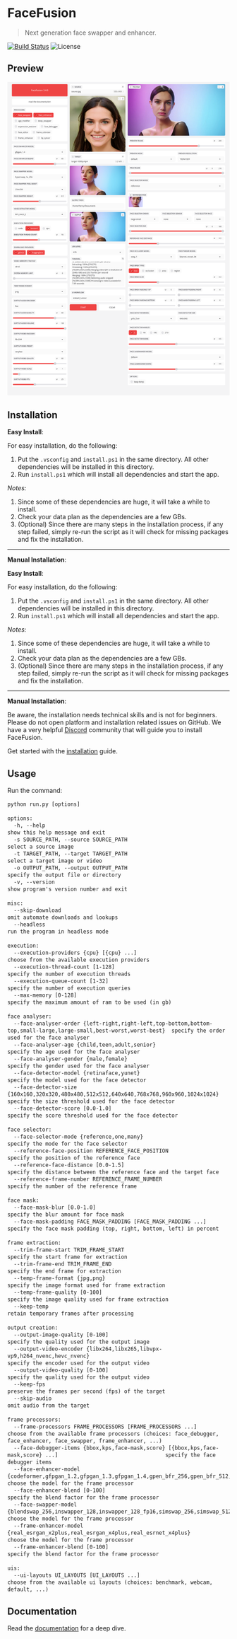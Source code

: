 FaceFusion
==========

> Next generation face swapper and enhancer.

[![Build Status](https://img.shields.io/github/actions/workflow/status/facefusion/facefusion/ci.yml.svg?branch=master)](https://github.com/facefusion/facefusion/actions?query=workflow:ci)
![License](https://img.shields.io/badge/license-MIT-green)

Preview
-------

![Preview](https://raw.githubusercontent.com/facefusion/facefusion/master/.github/preview.png?sanitize=true)

Installation
------------

**Easy Install**:

For easy installation, do the following:

1. Put the `.vsconfig` and `install.ps1` in the same directory. All other dependencies will be installed in this directory.
2. Run `install.ps1` which will install all dependencies and start the app.

*Notes:*

1. Since some of these dependencies are huge, it will take a while to install.
2. Check your data plan as the dependencies are a few GBs.
3. (Optional) Since there are many steps in the installation process, if any step failed, simply re-run the script as it will check for missing packages and fix the installation.

---

**Manual Installation**:

**Easy Install**:

For easy installation, do the following:

1. Put the `.vsconfig` and `install.ps1` in the same directory. All other dependencies will be installed in this directory.
2. Run `install.ps1` which will install all dependencies and start the app.

*Notes:*

1. Since some of these dependencies are huge, it will take a while to install.
2. Check your data plan as the dependencies are a few GBs.
3. (Optional) Since there are many steps in the installation process, if any step failed, simply re-run the script as it will check for missing packages and fix the installation.

---

**Manual Installation**:

Be aware, the installation needs technical skills and is not for beginners. Please do not open platform and installation related issues on GitHub. We have a very helpful [Discord](https://join.facefusion.io) community that will guide you to install FaceFusion.

Get started with the [installation](https://docs.facefusion.io/installation) guide.


Usage
-----

Run the command:

```shell
python run.py [options]

options:
  -h, --help                                                                                                         show this help message and exit
  -s SOURCE_PATH, --source SOURCE_PATH                                                                               select a source image
  -t TARGET_PATH, --target TARGET_PATH                                                                               select a target image or video
  -o OUTPUT_PATH, --output OUTPUT_PATH                                                                               specify the output file or directory
  -v, --version                                                                                                      show program's version number and exit

misc:
  --skip-download                                                                                                    omit automate downloads and lookups
  --headless                                                                                                         run the program in headless mode

execution:
  --execution-providers {cpu} [{cpu} ...]                                                                            choose from the available execution providers
  --execution-thread-count [1-128]                                                                                   specify the number of execution threads
  --execution-queue-count [1-32]                                                                                     specify the number of execution queries
  --max-memory [0-128]                                                                                               specify the maximum amount of ram to be used (in gb)

face analyser:
  --face-analyser-order {left-right,right-left,top-bottom,bottom-top,small-large,large-small,best-worst,worst-best}  specify the order used for the face analyser
  --face-analyser-age {child,teen,adult,senior}                                                                      specify the age used for the face analyser
  --face-analyser-gender {male,female}                                                                               specify the gender used for the face analyser
  --face-detector-model {retinaface,yunet}                                                                           specify the model used for the face detector
  --face-detector-size {160x160,320x320,480x480,512x512,640x640,768x768,960x960,1024x1024}                           specify the size threshold used for the face detector
  --face-detector-score [0.0-1.0]                                                                                    specify the score threshold used for the face detector

face selector:
  --face-selector-mode {reference,one,many}                                                                          specify the mode for the face selector
  --reference-face-position REFERENCE_FACE_POSITION                                                                  specify the position of the reference face
  --reference-face-distance [0.0-1.5]                                                                                specify the distance between the reference face and the target face
  --reference-frame-number REFERENCE_FRAME_NUMBER                                                                    specify the number of the reference frame

face mask:
  --face-mask-blur [0.0-1.0]                                                                                         specify the blur amount for face mask
  --face-mask-padding FACE_MASK_PADDING [FACE_MASK_PADDING ...]                                                      specify the face mask padding (top, right, bottom, left) in percent

frame extraction:
  --trim-frame-start TRIM_FRAME_START                                                                                specify the start frame for extraction
  --trim-frame-end TRIM_FRAME_END                                                                                    specify the end frame for extraction
  --temp-frame-format {jpg,png}                                                                                      specify the image format used for frame extraction
  --temp-frame-quality [0-100]                                                                                       specify the image quality used for frame extraction
  --keep-temp                                                                                                        retain temporary frames after processing

output creation:
  --output-image-quality [0-100]                                                                                     specify the quality used for the output image
  --output-video-encoder {libx264,libx265,libvpx-vp9,h264_nvenc,hevc_nvenc}                                          specify the encoder used for the output video
  --output-video-quality [0-100]                                                                                     specify the quality used for the output video
  --keep-fps                                                                                                         preserve the frames per second (fps) of the target
  --skip-audio                                                                                                       omit audio from the target

frame processors:
  --frame-processors FRAME_PROCESSORS [FRAME_PROCESSORS ...]                                                         choose from the available frame processors (choices: face_debugger, face_enhancer, face_swapper, frame_enhancer, ...)
  --face-debugger-items {bbox,kps,face-mask,score} [{bbox,kps,face-mask,score} ...]                                  specify the face debugger items
  --face-enhancer-model {codeformer,gfpgan_1.2,gfpgan_1.3,gfpgan_1.4,gpen_bfr_256,gpen_bfr_512,restoreformer}        choose the model for the frame processor
  --face-enhancer-blend [0-100]                                                                                      specify the blend factor for the frame processor
  --face-swapper-model {blendswap_256,inswapper_128,inswapper_128_fp16,simswap_256,simswap_512_unofficial}           choose the model for the frame processor
  --frame-enhancer-model {real_esrgan_x2plus,real_esrgan_x4plus,real_esrnet_x4plus}                                  choose the model for the frame processor
  --frame-enhancer-blend [0-100]                                                                                     specify the blend factor for the frame processor

uis:
  --ui-layouts UI_LAYOUTS [UI_LAYOUTS ...]                                                                           choose from the available ui layouts (choices: benchmark, webcam, default, ...)
```


Documentation
-------------

Read the [documentation](https://docs.facefusion.io) for a deep dive.
